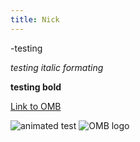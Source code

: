 ```yaml
---
title: Nick
---
```

-testing


*testing italic formating*

**testing bold**

[Link to OMB](http://www.omb.gov)



![animated test](https://cdn-images-1.medium.com/max/1600/1*-e5Hl_0novHiOgPNVXzNLw.gif)
![OMB logo](https://www.whitehouse.gov/wp-content/uploads/2017/08/eop-omb.png)
